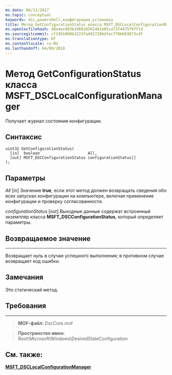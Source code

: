 ```yaml
---
ms.date: 06/12/2017
ms.topic: conceptual
keywords: dsc,powershell,конфигурация,установка
title: Метод GetConfigurationStatus класса MSFT_DSCLocalConfigurationManager
ms.openlocfilehash: dde4ac003b346018561481e05ca7374475f9ff1d
ms.sourcegitcommit: cf195b090b3223fa4917206dfec7f0b603873cdf
ms.translationtype: HT
ms.contentlocale: ru-RU
ms.lasthandoff: 04/09/2018
---
```

# <a name="getconfigurationstatus-method-of-the-msftdsclocalconfigurationmanager-class"></a>Метод GetConfigurationStatus класса MSFT_DSCLocalConfigurationManager

Получает журнал состояния конфигурации.

<a name="syntax"></a>Синтаксис
------

```mof
uint32 GetConfigurationStatus(
  [in]  boolean                     All,
  [out] MSFT_DSCConfigurationStatus configurationStatus[]
);
```

<a name="parameters"></a>Параметры
----------

*All* \[in\] Значение **true**, если этот метод должен возвращать сведения обо всех запусках конфигурации на компьютере, включая применение конфигурации и проверку согласованности.

*configurationStatus* \[out\] Выходные данные содержат встроенный экземпляр класса **MSFT_DSCConfigurationStatus**, который определяет параметры.

## <a name="return-value"></a>Возвращаемое значение
------------

Возвращает нуль в случае успешного выполнения; в противном случае возвращает код ошибки.

## <a name="remarks"></a>Замечания

Это статический метод.

## <a name="requirements"></a>Требования
------------
>**MOF-файл:** DscCore.mof

>**Пространство имен**: Root\Microsoft\Windows\DesiredStateConfiguration


## <a name="see-also"></a>См. также:


[**MSFT_DSCLocalConfigurationManager**](msft-dsclocalconfigurationmanager.md)